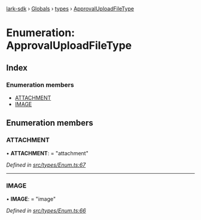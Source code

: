 [lark-sdk](../README.md) › [Globals](../globals.md) › [types](../modules/types.md) › [ApprovalUploadFileType](types.approvaluploadfiletype.md)

# Enumeration: ApprovalUploadFileType

## Index

### Enumeration members

* [ATTACHMENT](types.approvaluploadfiletype.md#attachment)
* [IMAGE](types.approvaluploadfiletype.md#image)

## Enumeration members

###  ATTACHMENT

• **ATTACHMENT**: = "attachment"

*Defined in [src/types/Enum.ts:67](https://github.com/TbhT/lark-sdk/blob/e3605bb/src/types/Enum.ts#L67)*

___

###  IMAGE

• **IMAGE**: = "image"

*Defined in [src/types/Enum.ts:66](https://github.com/TbhT/lark-sdk/blob/e3605bb/src/types/Enum.ts#L66)*
